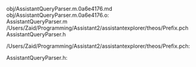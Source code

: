 obj/AssistantQueryParser.m.0a6e4176.md obj/AssistantQueryParser.m.0a6e4176.o: \
  AssistantQueryParser.m \
  /Users/Zaid/Programming/Assistant2/assistantexplorer/theos/Prefix.pch \
  AssistantQueryParser.h

/Users/Zaid/Programming/Assistant2/assistantexplorer/theos/Prefix.pch:

AssistantQueryParser.h:
